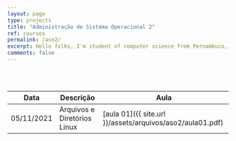 ```yaml
---
layout: page
type: projects
title: "Administração de Sistema Operacional 2"
ref: courses
permalink: /aso2/
excerpt: Hello folks, I'm student of computer science from Pernambuco, Brazil. This blog is for documentation about my research journey,  programming and related.
comments: false
---
```

<br/>

<br/>

| Data | Descrição | Aula |
| --- | ------- | --- |
| 05/11/2021 | Arquivos e Diretórios Linux | [aula 01]({{ site.url }}/assets/arquivos/aso2/aula01.pdf) |
